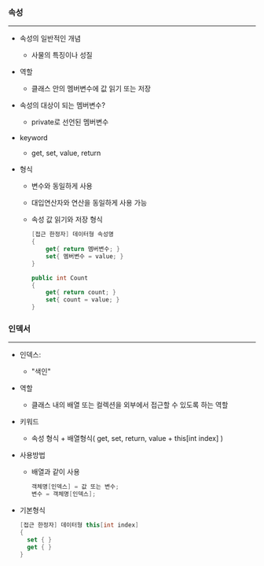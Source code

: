 ### 속성

------

- 속성의 일반적인 개념

  - 사물의 특징이나 성질

- 역할

  - 클래스 안의 멤버변수에 값 읽기 또는 저장

- 속성의 대상이 되는 멤버변수?

  - private로 선언된 멤버변수

- keyword

  - get, set, value, return

- 형식

  - 변수와 동일하게 사용

  - 대입연산자와 연산을 동일하게 사용 가능

  - 속성 값 읽기와 저장 형식

    ```c#
    [접근 한정자] 데이터형 속성명
    {
    	get{ return 멤버변수; }
        set{ 멤버변수 = value; }
    }
    
    public int Count
    {
        get{ return count; }
        set{ count = value; }
    }
    ```





### 인덱서

------

- 인덱스:

  - "색인"

- 역할

  - 클래스 내의 배열 또는 컬렉션을 외부에서 접근할 수 있도록 하는 역할

- 키워드

  - 속성 형식 + 배열형식( get, set, return, value + this[int index] )

- 사용방법

  - 배열과 같이 사용

    ```c#
    객체명[인덱스] = 값 또는 변수;
    변수 = 객체명[인덱스];
    ```

- 기본형식

  ```c#
  [접근 한정자] 데이터형 this[int index]
  {
  	set { }
  	get { }
  }
  ```

  